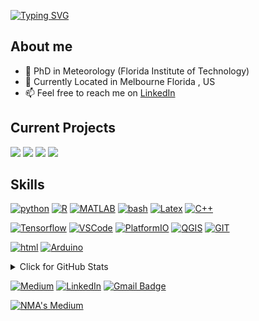 [![Typing SVG](https://readme-typing-svg.demolab.com?font=Fira+Code&pause=1000&color=C8B56D&random=false&width=435&lines=Nirmal+Mathew+Alex;🔭+Atmospheric+Sciences+(PhD);Python+developer)](https://git.io/typing-svg)

## About me 

- 🔭 PhD in Meteorology (Florida Institute of Technology)
- 🏫 Currently Located in Melbourne Florida , US
- 📫 Feel free to reach me on <a href="https://www.linkedin.com/in/nirmal-mathew-alex-013095141" target="_blank">LinkedIn</a>


## Current Projects 

[![](https://img.shields.io/badge/MJO_propagation_in_the_Maritime_Continent-blue)]() [![](https://img.shields.io/badge/ANN_based_Hurricane_intensity_prediction-grey)](https://github.com/nmathewa/tropcyc)
![](https://img.shields.io/badge/Wind_Energy_Toolkit_development-red)
![](https://img.shields.io/badge/Wxchallenge_dashboard-red)


## Skills
[![python](https://img.shields.io/badge/python-★★★-lightgrey?labelColor=3776AB&logo=Python&style=for-the-badge&logoColor=white)](https://www.python.org/)
[![R](https://img.shields.io/badge/R-★☆☆-lightgrey?labelColor=276DC3&logo=R&style=for-the-badge&logoColor=white)](https://www.r-project.org/)
[![MATLAB](https://img.shields.io/badge/MATLAB-★★☆-lightgrey?labelColor=e86e05&logo=matlb&style=for-the-badge&logoColor=white)](https://www.mathworks.com)
[![bash](https://img.shields.io/badge/bash-★★★-lightgrey?labelColor=4EAA25&logo=GNU-Bash&style=for-the-badge&logoColor=white)](https://en.wikipedia.org/wiki/Bash_(Unix_shell))
[![Latex](https://img.shields.io/badge/Latex-★★☆-lightgrey?labelColor=008080&logo=LaTeX&style=for-the-badge&logoColor=white)](https://www.latex-project.org/)
[![C++](https://img.shields.io/badge/cpp-★☆☆-lightgrey?labelColor=276DC3&logo=c++&style=for-the-badge&logoColor=white)](https://en.wikipedia.org/wiki/C%2B%2B)


[![Tensorflow](https://img.shields.io/badge/TensorFlow-★★★-lightgrey?labelColor=orange&logo=tensorflow&style=for-the-badge&logoColor=white)](https://www.tensorflow.org/)
[![VSCode](https://img.shields.io/badge/VScode-★★★-lightgrey?labelColor=blue&logo=visualstudiocode&style=for-the-badge&logoColor=white)](https://code.visualstudio.com/)
[![PlatformIO](https://img.shields.io/badge/PlatformIO-★★★-lightgrey?labelColor=e86e05&logo=platformio&style=for-the-badge&logoColor=white)](https://platformio.org/)
[![QGIS](https://img.shields.io/badge/QGIS-★★★-lightgrey?labelColor=green&logo=qgis&style=for-the-badge&logoColor=white)](https://qgis.org/en/site/)
[![GIT](https://img.shields.io/badge/git-★★★-lightgrey?labelColor=e86e05&logo=git&style=for-the-badge&logoColor=white)](https://git-scm.com/)




[![html](https://img.shields.io/badge/html-★★☆-lightgrey?labelColor=E34F26&logo=HTML5&style=for-the-badge&logoColor=white)](https://www.w3schools.com/html)
[![Arduino](https://img.shields.io/badge/Arduino-★★☆-lightgrey?labelColor=E34F26&logo=arduino&style=for-the-badge&logoColor=white)](https://www.arduino.cc/)




<details>
<summary>Click for GitHub Stats</summary>
<p align="center">
    <img alt = "GitHub Stats" src="https://streak-stats.demolab.com?user=nmathewa&theme=gruvbox-duo&hide_border=true&date_format=j%20M%5B%20Y%5D">
    <br>
    <img alt = "Top Language" src="https://github-readme-stats.vercel.app/api/top-langs/?username=nmathewa&hide=html,&hide_border=true&title_color=5391FE&text_color=555"
</p>
</details>


<a href="https://medium.com/@nmathewa" target="_blank"><img src="https://img.shields.io/badge/Medium-%230077B5.svg?&style=flat-square&logo=medium&logoColor=white" alt="Medium"></a>
<a href="https://www.linkedin.com/in/nirmal-mathew-alex-013095141/" target="_blank"><img src="https://img.shields.io/badge/LinkedIn-%230077B5.svg?&style=flat-square&logo=linkedin&logoColor=white" alt="LinkedIn"></a>
[![Gmail Badge](https://img.shields.io/badge/-Gmail-c14438?style=flat-square&logo=Gmail&logoColor=white&link=mailto:nmanirmal@gmail.com)](mailto:nmanirmal@gmail.com)


[![NMA's Medium](https://github-readme-medium.vercel.app/?username=nmathewa)](https://medium.com/@nmathewa)


